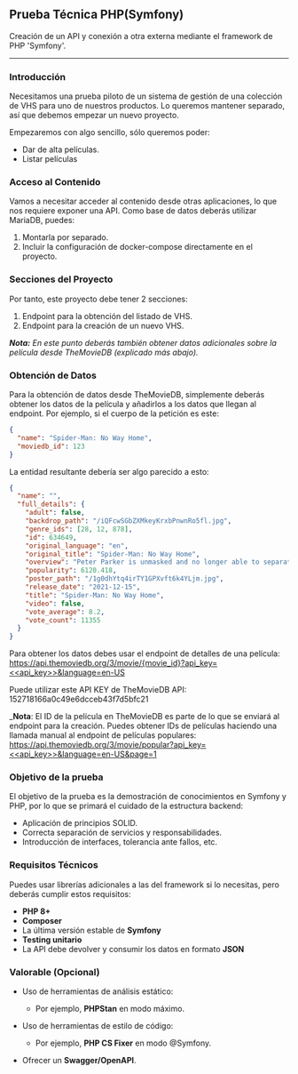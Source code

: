 ## Prueba Técnica PHP(Symfony)

Creación de un API y conexión a otra externa mediante el framework de PHP 'Symfony'.

---

### Introducción

Necesitamos una prueba piloto de un sistema de gestión de una colección de VHS para uno de nuestros productos. Lo queremos mantener separado, así que debemos empezar un nuevo proyecto.

Empezaremos con algo sencillo, sólo queremos poder:

- Dar de alta películas.
- Listar películas

### Acceso al Contenido

Vamos a necesitar acceder al contenido desde otras aplicaciones, lo que nos requiere exponer una API. Como base de datos deberás utilizar MariaDB, puedes:

1. Montarla por separado.
2. Incluir la configuración de docker-compose directamente en el proyecto.

### Secciones del Proyecto

Por tanto, este proyecto debe tener 2 secciones:

1. Endpoint para la obtención del listado de VHS.
2. Endpoint para la creación de un nuevo VHS.

_**Nota:** En este punto deberás también obtener datos adicionales sobre la película desde TheMovieDB (explicado más abajo)._

### Obtención de Datos

Para la obtención de datos desde TheMovieDB, simplemente deberás obtener los datos de la película y añadirlos a los datos que llegan al endpoint. Por ejemplo, si el cuerpo de la petición es este:

```json
{
  "name": "Spider-Man: No Way Home",
  "moviedb_id": 123
}
```

La entidad resultante debería ser algo parecido a esto:

```json
{
  "name": "",
  "full_details": {
    "adult": false,
    "backdrop_path": "/iQFcwSGbZXMkeyKrxbPnwnRo5fl.jpg",
    "genre_ids": [28, 12, 878],
    "id": 634649,
    "original_language": "en",
    "original_title": "Spider-Man: No Way Home",
    "overview": "Peter Parker is unmasked and no longer able to separate his normal life from the high-stakes of being a super-hero. When he asks for help from Doctor Strange the stakes become even more dangerous, forcing him to discover what it truly means to be Spider-Man.",
    "popularity": 6120.418,
    "poster_path": "/1g0dhYtq4irTY1GPXvft6k4YLjm.jpg",
    "release_date": "2021-12-15",
    "title": "Spider-Man: No Way Home",
    "video": false,
    "vote_average": 8.2,
    "vote_count": 11355
  }
}
```

Para obtener los datos debes usar el endpoint de detalles de una película: [https://api.themoviedb.org/3/movie/{movie_id}?api_key=<<api_key>>&language=en-US](https://api.themoviedb.org/3/movie/{movie_id}?api_key=<<api_key>>&language=en-US)

Puede utilizar este API KEY de TheMovieDB API: 152718166a0c49e6dcceb43f7d5bfc21

\_**Nota**: El ID de la película en TheMovieDB es parte de lo que se enviará al endpoint para la creación. Puedes obtener IDs de películas haciendo una llamada manual al endpoint de películas populares: [https://api.themoviedb.org/3/movie/popular?api_key=<<api_key>>&language=en-US&page=1](https://api.themoviedb.org/3/movie/popular?api_key=<<api_key>>&language=en-US&page=1)

### Objetivo de la prueba

El objetivo de la prueba es la demostración de conocimientos en Symfony y PHP, por lo que se primará el cuidado de la estructura backend:

- Aplicación de principios SOLID.
- Correcta separación de servicios y responsabilidades.
- Introducción de interfaces, tolerancia ante fallos, etc.

### Requisitos Técnicos

Puedes usar librerías adicionales a las del framework si lo necesitas, pero deberás cumplir estos requisitos:

- **PHP 8+**
- **Composer**
- La última versión estable de **Symfony**
- **Testing unitario**
- La API debe devolver y consumir los datos en formato **JSON**

### Valorable (Opcional)

- Uso de herramientas de análisis estático:

  - Por ejemplo, **PHPStan** en modo máximo.

- Uso de herramientas de estilo de código:

  - Por ejemplo, **PHP CS Fixer** en modo @Symfony.

- Ofrecer un **Swagger/OpenAPI**.

